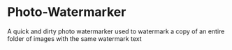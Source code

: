 # Photo-Watermarker
A quick and dirty photo watermarker used to watermark a copy of an entire folder of images with the same watermark text
